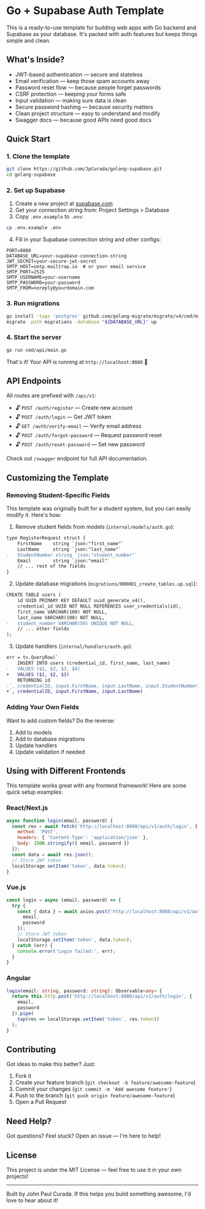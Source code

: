 # Go + Supabase Auth Template

This is a ready-to-use template for building web apps with Go backend and Supabase as your database. It's packed with auth features but keeps things simple and clean.

## What's Inside?

- JWT-based authentication — secure and stateless
- Email verification — keep those spam accounts away
- Password reset flow — because people forget passwords
- CSRF protection — keeping your forms safe
- Input validation — making sure data is clean
- Secure password hashing — because security matters
- Clean project structure — easy to understand and modify
- Swagger docs — because good APIs need good docs

## Quick Start

### 1. Clone the template
```bash
git clone https://github.com/JpCurada/golang-supabase.git
cd golang-supabase
```

### 2. Set up Supabase
1. Create a new project at [supabase.com](https://supabase.com)
2. Get your connection string from: Project Settings > Database
3. Copy `.env.example` to `.env`:
```bash
cp .env.example .env
```
4. Fill in your Supabase connection string and other configs:
```env
PORT=8080
DATABASE_URL=your-supabase-connection-string
JWT_SECRET=your-secure-jwt-secret
SMTP_HOST=smtp.mailtrap.io  # or your email service
SMTP_PORT=2525
SMTP_USERNAME=your-username
SMTP_PASSWORD=your-password
SMTP_FROM=noreply@yourdomain.com
```

### 3. Run migrations
```bash
go install -tags 'postgres' github.com/golang-migrate/migrate/v4/cmd/migrate@latest
migrate -path migrations -database "${DATABASE_URL}" up
```

### 4. Start the server
```bash
go run cmd/api/main.go
```

That's it! Your API is running at `http://localhost:8080` 🎉

## API Endpoints

All routes are prefixed with `/api/v1`:

- 🔓 `POST /auth/register` — Create new account
- 🔓 `POST /auth/login` — Get JWT token
- 🔓 `GET /auth/verify-email` — Verify email address
- 🔓 `POST /auth/forgot-password` — Request password reset
- 🔓 `POST /auth/reset-password` — Set new password

Check out `/swagger` endpoint for full API documentation.

## Customizing the Template

### Removing Student-Specific Fields

This template was originally built for a student system, but you can easily modify it. Here's how:

1. Remove student fields from models (`internal/models/auth.go`):
```diff
type RegisterRequest struct {
    FirstName    string `json:"first_name"`
    LastName     string `json:"last_name"`
-   StudentNumber string `json:"student_number"`
    Email        string `json:"email"`
    // ... rest of the fields
}
```

2. Update database migrations (`migrations/000001_create_tables.up.sql`):
```diff
CREATE TABLE users (
    id UUID PRIMARY KEY DEFAULT uuid_generate_v4(),
    credential_id UUID NOT NULL REFERENCES user_credentials(id),
    first_name VARCHAR(100) NOT NULL,
    last_name VARCHAR(100) NOT NULL,
-   student_number VARCHAR(50) UNIQUE NOT NULL,
    // ... other fields
);
```

3. Update handlers (`internal/handlers/auth.go`):
```diff
err = tx.QueryRow(`
    INSERT INTO users (credential_id, first_name, last_name)
-   VALUES ($1, $2, $3, $4)
+   VALUES ($1, $2, $3)
    RETURNING id
-`, credentialID, input.FirstName, input.LastName, input.StudentNumber)
+`, credentialID, input.FirstName, input.LastName)
```

### Adding Your Own Fields

Want to add custom fields? Do the reverse:

1. Add to models
2. Add to database migrations
3. Update handlers
4. Update validation if needed

## Using with Different Frontends

This template works great with any frontend framework! Here are some quick setup examples:

### React/Next.js
```javascript
async function login(email, password) {
  const res = await fetch('http://localhost:8080/api/v1/auth/login', {
    method: 'POST',
    headers: { 'Content-Type': 'application/json' },
    body: JSON.stringify({ email, password })
  });
  const data = await res.json();
  // Store JWT token
  localStorage.setItem('token', data.token);
}
```

### Vue.js
```javascript
const login = async (email, password) => {
  try {
    const { data } = await axios.post('http://localhost:8080/api/v1/auth/login', {
      email,
      password
    });
    // Store JWT token
    localStorage.setItem('token', data.token);
  } catch (err) {
    console.error('Login failed:', err);
  }
}
```

### Angular
```typescript
login(email: string, password: string): Observable<any> {
  return this.http.post('http://localhost:8080/api/v1/auth/login', {
    email,
    password
  }).pipe(
    tap(res => localStorage.setItem('token', res.token))
  );
}
```

## Contributing

Got ideas to make this better? Just:

1. Fork it
2. Create your feature branch (`git checkout -b feature/awesome-feature`)
3. Commit your changes (`git commit -m 'Add awesome feature'`)
4. Push to the branch (`git push origin feature/awesome-feature`)
5. Open a Pull Request

## Need Help?

Got questions? Feel stuck? Open an issue — I'm here to help! 

## License

This project is under the MIT License — feel free to use it in your own projects! 

---

Built by John Paul Curada. If this helps you build something awesome, I'd love to hear about it!